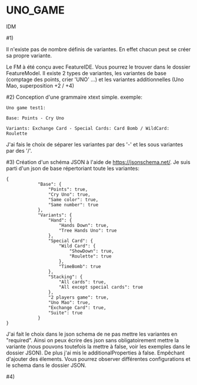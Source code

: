 # UNO_GAME
IDM


#1)

Il n'existe pas de nombre définis de variantes. En effet chacun peut se créer sa propre variante.

Le FM à été conçu avec FeatureIDE. Vous pourrez le trouver dans le dossier FeatureModel. Il existe 2 types de variantes, les variantes de base (comptage des points, crier 'UNO' ...) et les variantes additionnelles (Uno Mao, superposition +2 / +4)

#2) Conception d'une grammaire xtext simple. exemple:
```
Uno game test1:

Base: Points - Cry Uno

Variants: Exchange Card - Special Cards: Card Bomb / WildCard: Roulette
```
J'ai fais le choix de séparer les variantes par des '-' et les sous variantes par des '/'. 



#3) Création d'un schéma JSON à l'aide de https://jsonschema.net/. 
Je suis parti d'un json de base répertoriant toute les variantes:
```
{
            "Base": {
                "Points": true,
                "Cry Uno": true,
                "Same color": true,
                "Same number": true
            },
            "Variants": {
                "Hand": {
                    "Hands Down": true,
                    "Tree Hands Uno": true
                },
                "Special Card": {
                    "Wild Card": {
                        "ShowDown": true,
                        "Roulette": true
                    },
                    "TimeBomb": true
                },
                "Stacking": {
                    "All cards": true,
                    "All except special cards": true
                },
                "2 players game": true,
                "Uno Mao": true,
                "Exchange Card": true,
                "Suite": true
            }
}
```

J'ai fait le choix dans le json schema de ne pas mettre les variantes en "required". Ainsi on peux écrire des json sans obligatoirement mettre la variante (nous pouvons toutefois la mettre à false, voir les exemples dans le dossier JSON). De plus j'ai mis le additionalProperties à false. Empêchant d'ajouter des élements. Vous pourrez observer différentes configurations et le schema dans le dossier JSON.


#4) 


